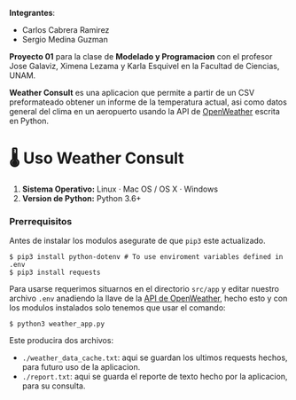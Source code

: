 **Integrantes**:
- Carlos Cabrera Ramirez
- Sergio Medina Guzman 


**Proyecto 01** para la clase de **Modelado y Programacion** con el profesor Jose Galaviz, Ximena Lezama y Karla Esquivel en la Facultad de Ciencias, UNAM. 

**Weather Consult** es una aplicacion que permite a partir de un CSV preformateado obtener un informe de la temperatura actual, asi como datos general del clima en un aeropuerto usando la API de [OpenWeather](https://openweathermap.org/) escrita en Python. 
# 🌡️ Uso Weather Consult

1. **Sistema Operativo:** Linux · Mac OS / OS X · Windows
2. **Version de Python:** Python 3.6+

### Prerrequisitos
Antes de instalar los modulos asegurate de que `pip3` este actualizado.
```
$ pip3 install python-dotenv # To use enviroment variables defined in .env
$ pip3 install requests
```

Para usarse requerimos situarnos en el directorio `src/app` y editar nuestro archivo `.env` anadiendo la llave de la [API de OpenWeather](https://openweathermap.org/current), hecho esto y con los modulos instalados solo tenemos que usar el comando:

```
$ python3 weather_app.py
```

Este producira dos archivos:

- `./weather_data_cache.txt`: aqui se guardan los ultimos requests hechos, para futuro uso de la aplicacion.
- `./report.txt`: aqui se guarda el reporte de texto hecho por la aplicacion, para su consulta.
